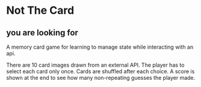 # Not The Card
## you are looking for

A memory card game for learning to manage state while interacting with an api.

There are 10 card images drawn from an external API. The player has to select each card only once. Cards are shuffled after each choice. A score is shown at the end to see how many non-repeating guesses the player made.
